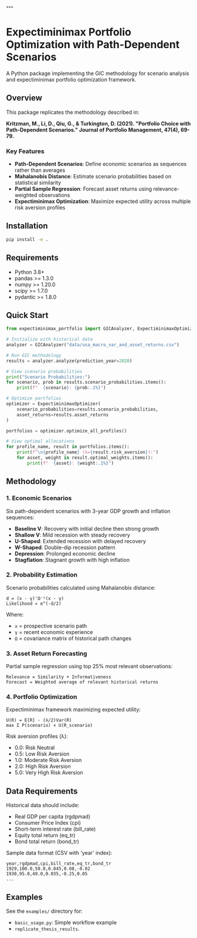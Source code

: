 """
# Expectiminimax Portfolio Optimization with Path-Dependent Scenarios

A Python package implementing the GIC methodology for scenario analysis and expectiminimax portfolio optimization framework.

## Overview

This package replicates the methodology described in:

**Kritzman, M., Li, D., Qiu, G., & Turkington, D. (2021). "Portfolio Choice with Path-Dependent Scenarios." Journal of Portfolio Management, 47(4), 69-79.**

### Key Features

- **Path-Dependent Scenarios**: Define economic scenarios as sequences rather than averages
- **Mahalanobis Distance**: Estimate scenario probabilities based on statistical similarity
- **Partial Sample Regression**: Forecast asset returns using relevance-weighted observations
- **Expectiminimax Optimization**: Maximize expected utility across multiple risk aversion profiles

## Installation

```bash
pip install -e .
```

## Requirements

- Python 3.8+
- pandas >= 1.3.0
- numpy >= 1.20.0
- scipy >= 1.7.0
- pydantic >= 1.8.0

## Quick Start

```python
from expectiminimax_portfolio import GICAnalyzer, ExpectiminimaxOptimizer

# Initialize with historical data
analyzer = GICAnalyzer("data/usa_macro_var_and_asset_returns.csv")

# Run GIC methodology
results = analyzer.analyze(prediction_year=2020)

# View scenario probabilities
print("Scenario Probabilities:")
for scenario, prob in results.scenario_probabilities.items():
    print(f"  {scenario}: {prob:.1%}")

# Optimize portfolios
optimizer = ExpectiminimaxOptimizer(
    scenario_probabilities=results.scenario_probabilities,
    asset_returns=results.asset_returns
)

portfolios = optimizer.optimize_all_profiles()

# View optimal allocations
for profile_name, result in portfolios.items():
    print(f"\n{profile_name} (λ={result.risk_aversion}):")
    for asset, weight in result.optimal_weights.items():
        print(f"  {asset}: {weight:.1%}")
```

## Methodology

### 1. Economic Scenarios

Six path-dependent scenarios with 3-year GDP growth and inflation sequences:

- **Baseline V**: Recovery with initial decline then strong growth
- **Shallow V**: Mild recession with steady recovery
- **U-Shaped**: Extended recession with delayed recovery
- **W-Shaped**: Double-dip recession pattern
- **Depression**: Prolonged economic decline
- **Stagflation**: Stagnant growth with high inflation

### 2. Probability Estimation

Scenario probabilities calculated using Mahalanobis distance:

```
d = (x - γ)'Ω⁻¹(x - γ)
Likelihood ∝ e^(-d/2)
```

Where:
- `x` = prospective scenario path
- `γ` = recent economic experience
- `Ω` = covariance matrix of historical path changes

### 3. Asset Return Forecasting

Partial sample regression using top 25% most relevant observations:

```
Relevance = Similarity + Informativeness
Forecast = Weighted average of relevant historical returns
```

### 4. Portfolio Optimization

Expectiminimax framework maximizing expected utility:

```
U(R) = E[R] - (λ/2)Var(R)
max Σ P(scenario) × U(R_scenario)
```

Risk aversion profiles (λ):
- 0.0: Risk Neutral
- 0.5: Low Risk Aversion
- 1.0: Moderate Risk Aversion
- 2.0: High Risk Aversion
- 5.0: Very High Risk Aversion

## Data Requirements

Historical data should include:
- Real GDP per capita (rgdpmad)
- Consumer Price Index (cpi)
- Short-term interest rate (bill_rate)
- Equity total return (eq_tr)
- Bond total return (bond_tr)

Sample data format (CSV with 'year' index):
```
year,rgdpmad,cpi,bill_rate,eq_tr,bond_tr
1929,100.0,50.0,0.045,0.08,-0.02
1930,95.0,49.0,0.035,-0.25,0.05
...
```

## Examples

See the `examples/` directory for:
- `basic_usage.py`: Simple workflow example
- `replicate_thesis_results`.
